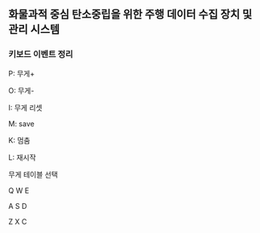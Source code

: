 ## 화물과적 중심  탄소중립을 위한 주행 데이터 수집 장치 및 관리 시스템

### 키보드 이벤트 정리
P: 무게+

O: 무게-

I: 무게 리셋

M: save

K: 멈춤

L: 재시작

무게 테이블 선택

Q W E

A S D

Z X C